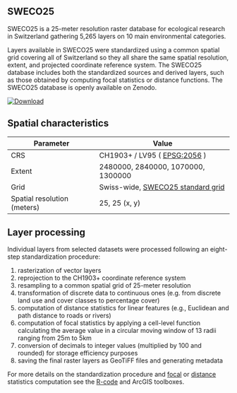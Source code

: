 ## SWECO25

SWECO25 is a 25-meter resolution raster database for ecological research in Switzerland gathering 5,265 layers on 10 main environmental categories.

Layers available in SWECO25 were standardized using a common spatial grid covering all of Switzerland so they all share the same spatial resolution, extent, and projected coordinate reference system. The SWECO25 database includes both the standardized sources and derived layers, such as those obtained by computing focal statistics or distance functions. The SWECO25 database is openly available on Zenodo.


[![Download ](https://custom-icon-badges.herokuapp.com/badge/-DOWNLOAD%20SWECO25-blue?style=for-the-badge&logo=download&logoColor=white "Go to SWECO25 Zenodo repository")](https://sandbox.zenodo.org/communities/sweco25/)

## Spatial characteristics
| Parameter  | Value |
| ------------- | ------------- |
| CRS                         | CH1903+ / LV95 ( [EPSG:2056](https://epsg.io/2056)   )          |
| Extent                      | 2480000, 2840000, 1070000, 1300000     |
| Grid                        | Swiss-wide, [SWECO25 standard grid](https://github.com/NKulling/SWECO25/blob/main/data/SWECO25-standardgrid.tif)      |
| Spatial resolution (meters) | 25, 25  (x, y)                         |

## Layer processing

Individual layers from selected datasets were processed following an  eight-step standardization procedure:

1. rasterization of vector  layers
2. reprojection to the CH1903+ coordinate reference system
3. resampling to a common spatial grid of 25-meter resolution
4. transformation of discrete data to continuous ones (e.g. from discrete  land use and cover classes to percentage cover)
5. computation of  distance statistics for linear features (e.g., Euclidean and path  distance to roads or rivers)
6. computation of focal statistics by  applying a cell-level function calculating the average value in a  circular moving window of 13 radii ranging from 25m to 5km
7. conversion of decimals to integer values (multiplied by 100 and rounded) for storage efficiency purposes
8. saving the final raster layers as GeoTiFF files and generating metadata

For more details on the standardization procedure and [focal](https://github.com/NKulling/SWECO25/tree/main/focal_statistics_toolbox) or [distance](https://github.com/NKulling/SWECO25/tree/main/distance_toolbox) statistics computation see the [R-code](https://github.com/NKulling/SWECO25/tree/main/layer_standardization_example) and ArcGIS toolboxes.

